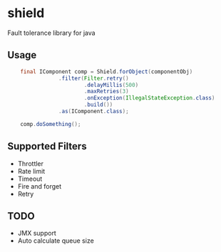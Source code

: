 # shield

Fault tolerance library for java

## Usage

```java
    final IComponent comp = Shield.forObject(componentObj)
                .filter(Filter.retry()
                        .delayMillis(500)
                        .maxRetries(3)
                        .onException(IllegalStateException.class)
                        .build())
                .as(IComponent.class);

    comp.doSomething();
```


## Supported Filters

* Throttler
* Rate limit
* Timeout
* Fire and forget
* Retry


## TODO
* JMX support
* Auto calculate queue size